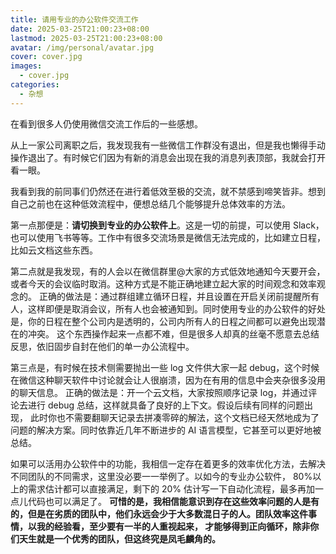 ```yaml
---
title: 请用专业的办公软件交流工作
date: 2025-03-25T21:00:23+08:00
lastmod: 2025-03-25T21:00:23+08:00
avatar: /img/personal/avatar.jpg
cover: cover.jpg
images:
  - cover.jpg
categories:
  - 杂想
---
```


在看到很多人仍使用微信交流工作后的一些感想。

<!--more-->

从上一家公司离职之后，我发现我有一些微信工作群没有退出，但是我也懒得手动操作退出了。有时候它们因为有新的消息会出现在我的消息列表顶部，我就会打开看一眼。

我看到我的前同事们仍然还在进行着低效至极的交流，就不禁感到啼笑皆非。想到自己之前也在这种低效流程中，便想总结几个能够提升总体效率的方法。

第一点那便是：**请切换到专业的办公软件上**。这是一切的前提，可以使用 Slack，也可以使用飞书等等。工作中有很多交流场景是微信无法完成的，比如建立日程，比如云文档这些东西。

第二点就是我发现，有的人会以在微信群里@大家的方式低效地通知今天要开会，或者今天的会议临时取消。这种方式是不能正确地建立起大家的时间观念和效率观念的。
正确的做法是：通过群组建立循环日程，并且设置在开启关闭前提醒所有人，这样即便是取消会议，所有人也会被通知到。同时使用专业的办公软件的好处是，你的日程在整个公司内是透明的，公司内所有人的日程之间都可以避免出现潜在的冲突。
这个东西操作起来一点都不难，但是很多人却真的丝毫不愿意去总结反思，依旧固步自封在他们的单一办公流程中。

第三点是，有时候在技术侧需要抛出一些 log 文件供大家一起 debug，这个时候在微信这种聊天软件中讨论就会让人很崩溃，因为在有用的信息中会夹杂很多没用的聊天信息。
正确的做法是：开一个云文档，大家按照顺序记录 log，并通过评论去进行 debug 总结，这样就具备了良好的上下文。假设后续有同样的问题出现，
此时你也不需要翻聊天记录去拼凑零碎的解法，这个文档已经天然地成为了问题的解决方案。同时依靠近几年不断进步的 AI 语言模型，它甚至可以更好地被总结。

如果可以活用办公软件中的功能，我相信一定存在着更多的效率优化方法，去解决不同团队的不同需求，这里没必要一一举例了。以如今的专业办公软件，
80%以上的需求估计都可以直接满足，剩下的 20% 估计写一下自动化流程，最多再加一点儿代码也可以满足了。
**可惜的是，我相信能意识到存在这些效率问题的人是有的，但是在劣质的团队中，他们永远会少于大多数混日子的人。团队效率这件事情，以我的经验看，至少要有一半的人重视起来，
才能够得到正向循环，除非你们天生就是一个优秀的团队，但这终究是凤毛麟角的。**
